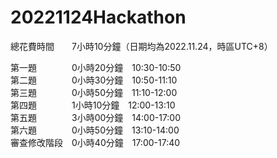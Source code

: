 # 20221124Hackathon  

總花費時間　　7小時10分鐘（日期均為2022.11.24，時區UTC+8） 
  
第一題　　　　0小時20分鐘　10:30-10:50  
第二題　　　　0小時30分鐘　10:50-11:10  
第三題　　　　0小時50分鐘　11:10-12:00  
第四題　　　　1小時10分鐘　12:00-13:10  
第五題　　　　3小時00分鐘　14:00-17:00  
第六題　　　　0小時50分鐘　13:10-14:00  
審查修改階段　0小時40分鐘　17:00-17:40  
